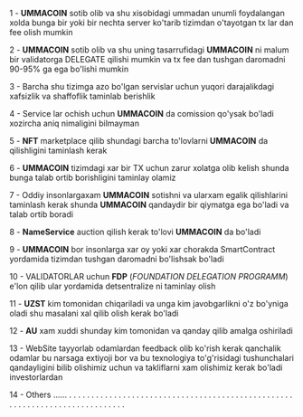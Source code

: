 1 - **UMMACOIN** sotib olib va shu xisobidagi ummadan unumli foydalangan xolda bunga bir yoki bir nechta server ko'tarib tizimdan o'tayotgan tx lar dan fee olish mumkin

2 - **UMMACOIN** sotib olib va shu uning tasarrufidagi **UMMACOIN** ni malum bir validatorga DELEGATE qilishi mumkin va tx fee dan tushgan daromadni 90-95% ga ega bo'lishi mumkin

3 - Barcha shu tizimga azo bo'lgan servislar uchun yuqori darajalikdagi xafsizlik va shaffoflik taminlab berishlik

4 - Service lar ochish uchun **UMMACOIN** da comission qo'ysak bo'ladi xozircha aniq nimaligini bilmayman

5 - **NFT** marketplace qilib shundagi barcha to'lovlarni **UMMACOIN** da qilishligini taminlash kerak

6 - **UMMACOIN** tizimdagi xar bir TX uchun zarur xolatga olib kelish shunda bunga talab ortib borishligini taminlay olamiz

7 - Oddiy insonlargaxam **UMMACOIN** sotishni va ularxam egalik qilishlarini taminlash kerak shunda **UMMACOIN** qandaydir bir qiymatga ega bo'ladi va talab ortib boradi

8 - **NameService** auction qilish kerak to'lovi **UMMACOIN** da bo'ladi

9 - **UMMACOIN** bor insonlarga xar oy yoki xar chorakda SmartContract yordamida tizimdan tushgan daromadni bo'lishsak bo'ladi

10 - VALIDATORLAR uchun **FDP** (*FOUNDATION DELEGATION PROGRAMM*) e'lon qilib ular yordamida detsentralize ni taminlay olish

11 - **UZST** kim tomonidan chiqariladi va unga kim javobgarlikni o'z bo'yniga oladi shu masalani xal qilib olish kerak bo'ladi

12 - **AU** xam xuddi shunday kim tomonidan va qanday qilib amalga oshiriladi

13 - WebSite tayyorlab odamlardan feedback olib ko'rish kerak qanchalik odamlar bu narsaga extiyoji bor va bu texnologiya to'g'risidagi tushunchalari qandayligini bilib olishimiz uchun va takliflarni xam olishimiz kerak bo'ladi investorlardan


14 - Others ...... . . . . . . . . . . . . . . . . . . . . . . . . . . . . . . . . . . . . . . . . . . . . . . . . . . . . . . . . . . . . . . . . . . . . . . . . . . . .

